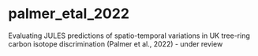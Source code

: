 # palmer_etal_2022
Evaluating JULES predictions of spatio-temporal variations in UK tree-ring carbon isotope discrimination 
(Palmer et al., 2022) - under review
